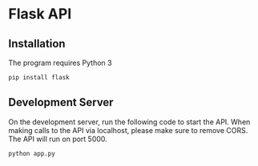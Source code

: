 # Flask API

## Installation
The program requires Python 3
```bash
pip install flask
```

## Development Server  
On the development server, run the following code to start the API. When making calls to the API via localhost, please make sure to remove CORS. The API will run on port 5000.
```bash
python app.py
```
